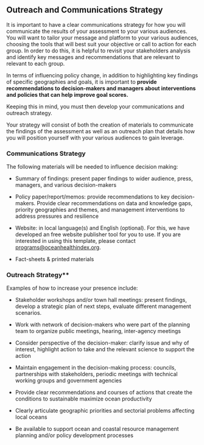 ## Outreach and Communications Strategy

It is important to have a clear communications strategy for how you will communicate the results of your assessment to your various audiences. You will want to tailor your message and platform to your various audiences, choosing the tools that will best suit your objective or call to action for each group. In order to do this, it is helpful to revisit your stakeholders analysis and identify key messages and recommendations that are relevant to relevant to each group.

In terms of influencing policy change, in addition to highlighting key findings of specific geographies and goals, it is important to **provide recommendations to decision-makers and managers about interventions and policies that can help improve goal scores.**

Keeping this in mind, you must then develop your communications and outreach strategy.

Your strategy will consist of both the creation of materials to communicate the findings of the assessment as well as an outreach plan that details how you will position yourself with your various audiences to gain leverage.

### Communications Strategy

The following materials will be needed to influence decision making:

 -	Summary of findings: present paper findings to wider audience, press, managers, and various decision-makers

 -	Policy paper/report/memos: provide recommendations to key decision-makers. Provide clear recommendations on data and knowledge gaps, priority geographies and themes, and management interventions to address pressures and resilience

 -	Website: in local language(s) and English (optional). For this, we have developed an free website publisher tool for you to use. If you are interested in using this template, please contact programs@oceanhealthindex.org.

 -	Fact-sheets & printed materials

### Outreach Strategy**

Examples of how to increase your presence include:

*	Stakeholder workshops and/or town hall meetings: present findings, develop a strategic plan of next steps, evaluate different management scenarios.

*	Work with network of decision-makers who were part of the planning team to organize public meetings, hearing, inter-agency meetings

*	Consider perspective of the decision-maker: clarify issue and why of interest, highlight action to take and the relevant science to support the action

*	Maintain engagement in the decision-making process: councils, partnerships with stakeholders, periodic meetings with technical working groups and government agencies

*	Provide clear recommendations and courses of actions that create the conditions to sustainable maximize ocean productivity

*	Clearly articulate geographic priorities and sectorial problems affecting local oceans

*	Be available to support ocean and coastal resource management planning and/or policy development processes
